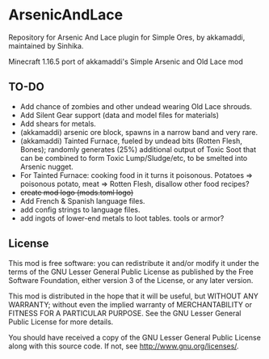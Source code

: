ArsenicAndLace
==============
Repository for Arsenic And Lace plugin for Simple Ores, by akkamaddi, maintained by Sinhika.

Minecraft 1.16.5 port of akkamaddi's Simple Arsenic and Old Lace mod

TO-DO
-----
* Add chance of zombies and other undead wearing Old Lace shrouds.
* Add Silent Gear support (data and model files for materials)
* Add shears for metals.
* (akkamaddi) arsenic ore block, spawns in a narrow band and very rare.
* (akkamaddi) Tainted Furnace, fueled by undead bits (Rotten Flesh, Bones);
randomly generates (25%) additional output of Toxic Soot that can be combined
to form Toxic Lump/Sludge/etc, to be smelted into Arsenic nugget. 
* For Tainted Furnace: cooking food in it turns it poisonous. Potatoes => poisonous potato, meat => Rotten Flesh, disallow other food recipes?
* <s>create mod logo (mods.toml logo)</s>
* Add French & Spanish language files.
* add config strings to language files.
* add ingots of lower-end metals to loot tables. tools or armor?

License
-------

This mod is free software: you can redistribute it and/or modify it under the
terms of the GNU Lesser General Public License as published by the Free
Software Foundation, either version 3 of the License, or any later version.

This mod is distributed in the hope that it will be useful, but WITHOUT ANY
WARRANTY; without even the implied warranty of MERCHANTABILITY or FITNESS FOR A
PARTICULAR PURPOSE.  See the GNU Lesser General Public License for more
details.

You should have received a copy of the GNU Lesser General Public License along
with this source code.  If not, see <http://www.gnu.org/licenses/>.
